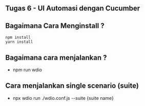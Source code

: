 ## Tugas  6 - UI Automasi dengan Cucumber

## Bagaimana Cara Menginstall ?

```
npm install
yarn install
```

## Bagaimana  cara menjalankan ?
- npm run wdio

## Cara menjalankan single scenario (suite)
- npx wdio run ./wdio.conf.js --suite {suite name}